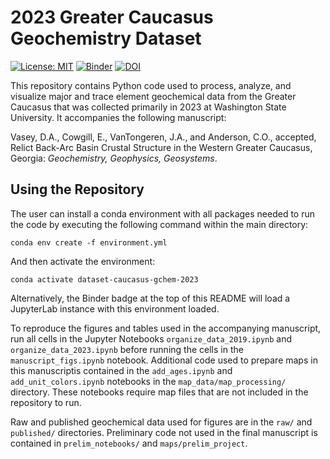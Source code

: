 # 2023 Greater Caucasus Geochemistry Dataset
[![License: MIT](https://img.shields.io/badge/License-MIT-yellow.svg)](https://opensource.org/licenses/MIT) [![Binder](https://mybinder.org/badge_logo.svg)](https://mybinder.org/v2/gh/dyvasey/dataset-caucasus-gchem-2023/HEAD) [![DOI](https://zenodo.org/badge/427115539.svg)](https://doi.org/10.5281/zenodo.8298262)

This repository contains Python code used to process, analyze, and visualize major and trace element geochemical data from the Greater Caucasus that was collected primarily in 2023 at Washington State University. It accompanies the following manuscript:

Vasey, D.A., Cowgill, E., VanTongeren, J.A., and Anderson, C.O., accepted, Relict Back-Arc Basin Crustal Structure in the Western Greater Caucasus, Georgia: _Geochemistry, Geophysics, Geosystems_.

## Using the Repository
The user can install a conda environment with all packages needed to run the code by executing the following command within the main directory:
```
conda env create -f environment.yml
```
And then activate the environment:
```
conda activate dataset-caucasus-gchem-2023
```
Alternatively, the Binder badge at the top of this README will load a JupyterLab instance with this environment loaded.

To reproduce the figures and tables used in the accompanying manuscript, run all cells in the Jupyter Notebooks `organize_data_2019.ipynb` and `organize_data_2023.ipynb` before running the cells in the `manuscript_figs.ipynb` notebook. Additional code used to prepare maps in this manuscriptis contained in the `add_ages.ipynb` and `add_unit_colors.ipynb` notebooks in the `map_data/map_processing/` directory. These notebooks require map files that are not included in the repository to run.

Raw and published geochemical data used for figures are in the `raw/` and `published/` directories. Preliminary code not used in the final manuscript is contained in `prelim_notebooks/` and `maps/prelim_project`. 